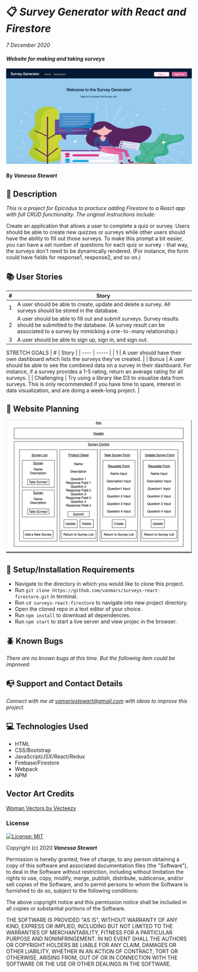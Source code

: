 # :clipboard: _Survey Generator with React and Firestore_

_7 December 2020_

#### _Website for making and taking surveys_
<img src='public/splash.png'>

#### By _**Vanessa Stewart**_

## :mag_right: Description

_This is a project for Epicodus to practuce adding Firestore to a React app with full CRUD functionality. The original instructions include:_

Create an application that allows a user to complete a quiz or survey. Users should be able to create new quizzes or surveys while other users should have the ability to fill out those surveys. To make this prompt a bit easier, you can have a set number of questions for each quiz or survey - that way, the surveys don't need to be dynamically rendered. (For instance, the form could have fields for response1, response2, and so on.)

## :books: User Stories
| #    | Story |
| ---- | ----- |
| 1 | A user should be able to create, update and delete a survey. All surveys should be stored in the database. |
| 2 | A user should be able to fill out and submit surveys. Survey results should be submitted to the database. (A survey result can be associated to a survey by mimicking a one-to-many relationship.) |
| 3 | A user should be able to sign up, sign in, and sign out. |

STRETCH GOALS
| #    | Story |
| ---- | ----- |
| 1 | A user should have their own dashboard which lists the surveys they've created. |
| Bonus | A user should be able to see the combined data on a survey in their dashboard. For instance, if a survey provides a 1-5 rating, return an average rating for all surveys. |
| Challenging | Try using a library like D3 to visualize data from surveys. This is only recommended if you have time to spare, interest in data visualization, and are doing a week-long project. |


## :bookmark_tabs: Website Planning
<img src="./public/surveys-plan.png">

## :wrench: Setup/Installation Requirements
* Navigate to the directory in which you would like to clone this project.
* Run `git clone https://github.com/vanmars/surveys-react-firestore.git` in terminal.
* Run `cd surveys-react-firestore` to navigate into new project directory.
* Open the cloned repo in a text editor of your choice.
* Run `npm install` to download all dependencies.
* Run `npm start` to start a live server and view projec in the browser.

## :beetle: Known Bugs
_There are no known bugs at this time. But the following item could be improved:_

## :mailbox_with_no_mail: Support and Contact Details
_Connect with me at vamariestewart@gmail.com with ideas to improve this project._

## :computer: Technologies Used
* HTML
* CSS/Bootstrap
* JavaScript/JSX/React/Redux
* Firebase/Firestore
* Webpack
* NPM

## Vector Art Credits
<a href="https://www.vecteezy.com/free-vector/woman">Woman Vectors by Vecteezy</a>

### License

[![License: MIT](https://img.shields.io/badge/License-MIT-yellow.svg)](https://opensource.org/licenses/MIT)

Copyright (c) 2020 **_Vanessa Stewart_** 

Permission is hereby granted, free of charge, to any person obtaining a copy of this software and associated documentation files (the "Software"), to deal in the Software without restriction, including without limitation the rights to use, copy, modify, merge, publish, distribute, sublicense, and/or sell copies of the Software, and to permit persons to whom the Software is furnished to do so, subject to the following conditions:

The above copyright notice and this permission notice shall be included in all copies or substantial portions of the Software.

THE SOFTWARE IS PROVIDED "AS IS", WITHOUT WARRANTY OF ANY KIND, EXPRESS OR IMPLIED, INCLUDING BUT NOT LIMITED TO THE WARRANTIES OF MERCHANTABILITY, FITNESS FOR A PARTICULAR PURPOSE AND NONINFRINGEMENT. IN NO EVENT SHALL THE AUTHORS OR COPYRIGHT HOLDERS BE LIABLE FOR ANY CLAIM, DAMAGES OR OTHER LIABILITY, WHETHER IN AN ACTION OF CONTRACT, TORT OR OTHERWISE, ARISING FROM, OUT OF OR IN CONNECTION WITH THE SOFTWARE OR THE USE OR OTHER DEALINGS IN THE SOFTWARE.